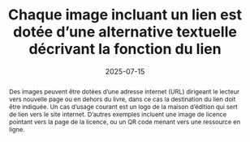 ---
title: Chaque image incluant un lien est dotée d’une alternative textuelle décrivant la fonction du lien 
abstract: Des images peuvent être dotées d’une adresse internet (URL) dirigeant le lecteur vers nouvelle page ou en dehors du livre, dans ce cas la destination du lien doit être indiquée. Un cas d’usage courant est un logo de la maison d’édition qui sert de lien vers le site internet. D’autres exemples incluent une image de licence pointant vers la page de la licence, ou un QR code menant vers une ressource en ligne.
categories: 
    - "Images et médias"
agrege: O4112-E023
opquast: '4 112'
indiceebook: '023'
description: "Règle n°23"
before: "022"
weight: "023"
after: "024"
actif: '1'
layout: rules
date: 2025-07-15
tags: 
    - "Accessibilité"
    - "Utilisabilité"
objectif: 
    - "Indiquer la fonction du lien plutôt que le contenu de l’image"
    - "Améliorer l'accessibilité aux personnes handicapées"
    - "Indiquer le chemin de navigation de façon explicite"
    - "Comprendre la fonction de l’image et le sens des url présents sur les images"
    - "Permettre une bonne indexation par l’application de lecture."
Meo: 
    - "Décrire l’action associée au clic sur l’image"
    - "Éviter les textes génériques du type « cliquez ici »"
    - "Indiquer l’adresse de la page cible ou le rôle du lien dans l’attribut `alt` de l’élément `img`, `objet` ou `canevas`"
Controle: 
    - "Vérifier que l’attribut alt de chaque élément `img`, `objet` ou `canevas` concerné indique la cible ou le rôle du lien."
    - "Vérifier le libellé textuel de tout autre élément ayant le rôle d’un lien."
epubcheck: false
ace: true
humancheck: true
ReadiumGoToolkit: 
Source: 
    - "Opquast"
Referentiel: 
    - ""
steps: 
    - "Projet éditorial"
---